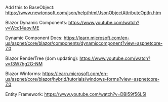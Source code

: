Add this to BaseObject: https://www.newtonsoft.com/json/help/html/JsonObjectAttributeOptIn.htm

Blazor Dynamic Components: https://www.youtube.com/watch?v=Wcc14aoylME

Dynamic Component Docs: https://learn.microsoft.com/en-us/aspnet/core/blazor/components/dynamiccomponent?view=aspnetcore-7.0

Blazor RenderTree (dom updating): https://www.youtube.com/watch?v=f3W7hg2G-NM

Blazor Winforms: https://learn.microsoft.com/en-us/aspnet/core/blazor/hybrid/tutorials/windows-forms?view=aspnetcore-7.0

Entity Framework: https://www.youtube.com/watch?v=DBI59f56L5I
